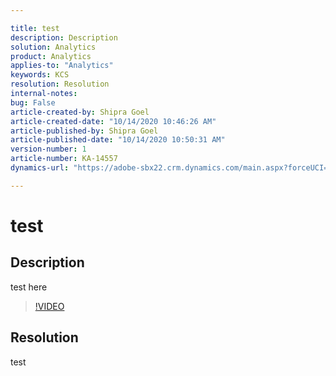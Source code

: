 ```yaml
---

title: test  
description: Description  
solution: Analytics  
product: Analytics  
applies-to: "Analytics"  
keywords: KCS  
resolution: Resolution  
internal-notes:   
bug: False  
article-created-by: Shipra Goel  
article-created-date: "10/14/2020 10:46:26 AM"  
article-published-by: Shipra Goel  
article-published-date: "10/14/2020 10:50:31 AM"  
version-number: 1  
article-number: KA-14557  
dynamics-url: "https://adobe-sbx22.crm.dynamics.com/main.aspx?forceUCI=1&pagetype=entityrecord&etn=knowledgearticle&id=146a817d-0a0e-eb11-a813-000d3a102a06"

---
```


# test

## Description

test here

>[!VIDEO](https://video.tv.adobe.com/v/18696?quality=9&learn=on)

## Resolution

test
